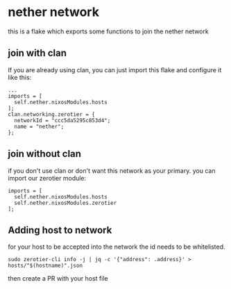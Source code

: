 # nether network

this is a flake which exports some functions to join the nether network

## join with clan

If you are already using clan, you can just import this flake and configure it like this:

```
...
imports = [
  self.nether.nixosModules.hosts
];
clan.networking.zerotier = {
  networkId = "ccc5da5295c853d4";
  name = "nether";
};
```

## join without clan

if you don't use clan or don't want this network as your primary. you can import our zerotier module:

```
imports = [
  self.nether.nixosModules.hosts
  self.nether.nixosModules.zerotier
];
```

## Adding host to network

for your host to be accepted into the network the id needs to be whitelisted.

```
sudo zerotier-cli info -j | jq -c '{"address": .address}' > hosts/"$(hostname)".json
```

then create a PR with your host file

